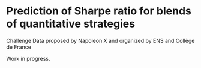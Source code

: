 # Prediction of Sharpe ratio for blends of quantitative strategies 

Challenge Data proposed by Napoleon X and organized by ENS and Collège de France 

Work in progress. 
